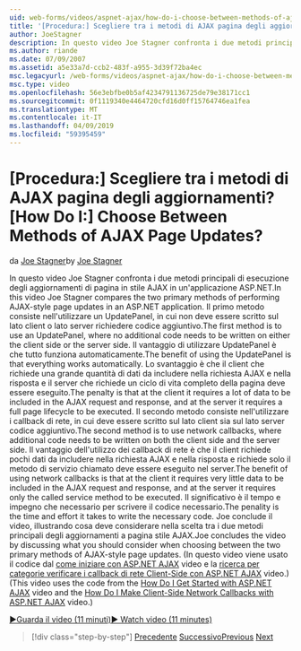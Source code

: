 ```yaml
---
uid: web-forms/videos/aspnet-ajax/how-do-i-choose-between-methods-of-ajax-page-updates
title: '[Procedura:] Scegliere tra i metodi di AJAX pagina degli aggiornamenti? | Microsoft Docs'
author: JoeStagner
description: In questo video Joe Stagner confronta i due metodi principali di esecuzione degli aggiornamenti di pagina in stile AJAX in un'applicazione ASP.NET. Il primo metodo consiste nell'usare un Upd...
ms.author: riande
ms.date: 07/09/2007
ms.assetid: a5e33a7d-ccb2-483f-a955-3d39f72ba4ec
msc.legacyurl: /web-forms/videos/aspnet-ajax/how-do-i-choose-between-methods-of-ajax-page-updates
msc.type: video
ms.openlocfilehash: 56e3ebfbe0b5af4234791136725de79e38171cc1
ms.sourcegitcommit: 0f1119340e4464720cfd16d0ff15764746ea1fea
ms.translationtype: MT
ms.contentlocale: it-IT
ms.lasthandoff: 04/09/2019
ms.locfileid: "59395459"
---
```

# <a name="how-do-i-choose-between-methods-of-ajax-page-updates"></a><span data-ttu-id="c2590-105">[Procedura:] Scegliere tra i metodi di AJAX pagina degli aggiornamenti?</span><span class="sxs-lookup"><span data-stu-id="c2590-105">[How Do I:] Choose Between Methods of AJAX Page Updates?</span></span>

<span data-ttu-id="c2590-106">da [Joe Stagner](https://github.com/JoeStagner)</span><span class="sxs-lookup"><span data-stu-id="c2590-106">by [Joe Stagner](https://github.com/JoeStagner)</span></span>

<span data-ttu-id="c2590-107">In questo video Joe Stagner confronta i due metodi principali di esecuzione degli aggiornamenti di pagina in stile AJAX in un'applicazione ASP.NET.</span><span class="sxs-lookup"><span data-stu-id="c2590-107">In this video Joe Stagner compares the two primary methods of performing AJAX-style page updates in an ASP.NET application.</span></span> <span data-ttu-id="c2590-108">Il primo metodo consiste nell'utilizzare un UpdatePanel, in cui non deve essere scritto sul lato client o lato server richiedere codice aggiuntivo.</span><span class="sxs-lookup"><span data-stu-id="c2590-108">The first method is to use an UpdatePanel, where no additional code needs to be written on either the client side or the server side.</span></span> <span data-ttu-id="c2590-109">Il vantaggio di utilizzare UpdatePanel è che tutto funziona automaticamente.</span><span class="sxs-lookup"><span data-stu-id="c2590-109">The benefit of using the UpdatePanel is that everything works automatically.</span></span> <span data-ttu-id="c2590-110">Lo svantaggio è che il client che richiede una grande quantità di dati da includere nella richiesta AJAX e nella risposta e il server che richiede un ciclo di vita completo della pagina deve essere eseguito.</span><span class="sxs-lookup"><span data-stu-id="c2590-110">The penalty is that at the client it requires a lot of data to be included in the AJAX request and response, and at the server it requires a full page lifecycle to be executed.</span></span> <span data-ttu-id="c2590-111">Il secondo metodo consiste nell'utilizzare i callback di rete, in cui deve essere scritto sul lato client sia sul lato server codice aggiuntivo.</span><span class="sxs-lookup"><span data-stu-id="c2590-111">The second method is to use network callbacks, where additional code needs to be written on both the client side and the server side.</span></span> <span data-ttu-id="c2590-112">Il vantaggio dell'utilizzo dei callback di rete è che il client richiede pochi dati da includere nella richiesta AJAX e nella risposta e richiede solo il metodo di servizio chiamato deve essere eseguito nel server.</span><span class="sxs-lookup"><span data-stu-id="c2590-112">The benefit of using network callbacks is that at the client it requires very little data to be included in the AJAX request and response, and at the server it requires only the called service method to be executed.</span></span> <span data-ttu-id="c2590-113">Il significativo è il tempo e impegno che necessario per scrivere il codice necessario.</span><span class="sxs-lookup"><span data-stu-id="c2590-113">The penality is the time and effort it takes to write the necessary code.</span></span> <span data-ttu-id="c2590-114">Joe conclude il video, illustrando cosa deve considerare nella scelta tra i due metodi principali degli aggiornamenti a pagina stile AJAX.</span><span class="sxs-lookup"><span data-stu-id="c2590-114">Joe concludes the video by discussing what you should consider when choosing between the two primary methods of AJAX-style page updates.</span></span> <span data-ttu-id="c2590-115">(In questo video viene usato il codice dal [come iniziare con ASP.NET AJAX](how-do-i-get-started-with-aspnet-ajax.md) video e la [ricerca per categorie verificare i callback di rete Client-Side con ASP.NET AJAX](how-do-i-make-client-side-network-callbacks-with-aspnet-ajax.md) video.)</span><span class="sxs-lookup"><span data-stu-id="c2590-115">(This video uses the code from the [How Do I Get Started with ASP.NET AJAX](how-do-i-get-started-with-aspnet-ajax.md) video and the [How Do I Make Client-Side Network Callbacks with ASP.NET AJAX](how-do-i-make-client-side-network-callbacks-with-aspnet-ajax.md) video.)</span></span>

[<span data-ttu-id="c2590-116">&#9654;Guarda il video (11 minuti)</span><span class="sxs-lookup"><span data-stu-id="c2590-116">&#9654; Watch video (11 minutes)</span></span>](https://channel9.msdn.com/Blogs/ASP-NET-Site-Videos/how-do-i-choose-between-methods-of-ajax-page-updates)

> [!div class="step-by-step"]
> <span data-ttu-id="c2590-117">[Precedente](how-do-i-update-multiple-regions-of-a-page-with-aspnet-ajax.md)
> [Successivo](how-do-i-use-other-javascript-user-interface-libraries-with-aspnet-ajax.md)</span><span class="sxs-lookup"><span data-stu-id="c2590-117">[Previous](how-do-i-update-multiple-regions-of-a-page-with-aspnet-ajax.md)
[Next](how-do-i-use-other-javascript-user-interface-libraries-with-aspnet-ajax.md)</span></span>
